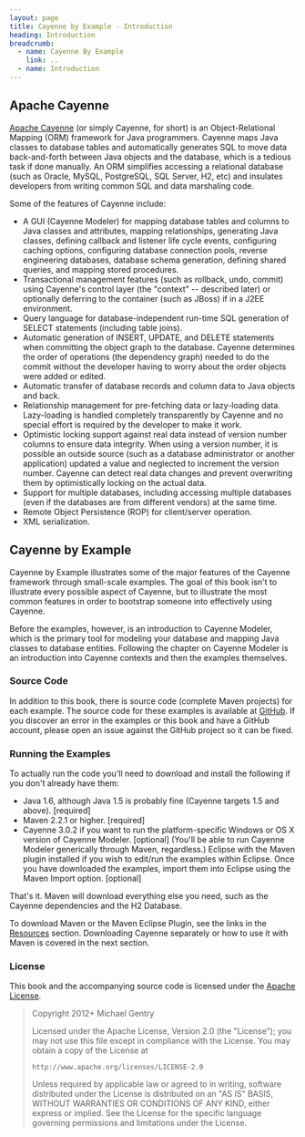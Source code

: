 ```yaml
---
layout: page
title: Cayenne by Example - Introduction
heading: Introduction
breadcrumb:
  - name: Cayenne By Example
    link: ..
  - name: Introduction
---
```

## <a name="cayenne">Apache Cayenne</a>

[Apache Cayenne](http://cayenne.apache.org/) (or simply Cayenne, for short) is an Object-Relational Mapping (ORM) framework for Java programmers.  Cayenne maps Java classes to database tables and automatically generates SQL to move data back-and-forth between Java objects and the database, which is a tedious task if done manually.  An ORM simplifies accessing a relational database (such as Oracle, MySQL, PostgreSQL, SQL Server, H2, etc) and insulates developers from writing common SQL and data marshaling code.

Some of the features of Cayenne include:

* A GUI (Cayenne Modeler) for mapping database tables and columns to Java classes and attributes, mapping relationships, generating Java classes, defining callback and listener life cycle events, configuring caching options, configuring database connection pools, reverse engineering databases, database schema generation, defining shared queries, and mapping stored procedures.
* Transactional management features (such as rollback, undo, commit) using Cayenne's control layer (the "context" -- described later) or optionally deferring to the container (such as JBoss) if in a J2EE environment.
* Query language for database-independent run-time SQL generation of SELECT statements (including table joins).
* Automatic generation of INSERT, UPDATE, and DELETE statements when committing the object graph to the database.  Cayenne determines the order of operations (the dependency graph) needed to do the commit without the developer having to worry about the order objects were added or edited.
* Automatic transfer of database records and column data to Java objects and back.
* Relationship management for pre-fetching data or lazy-loading data.  Lazy-loading is handled completely transparently by Cayenne and no special effort is required by the developer to make it work.
* Optimistic locking support against real data instead of version number columns to ensure data integrity.  When using a version number, it is possible an outside source (such as a database administrator or another application) updated a value and neglected to increment the version number.  Cayenne can detect real data changes and prevent overwriting them by optimistically locking on the actual data.
* Support for multiple databases, including accessing multiple databases (even if the databases are from different vendors) at the same time.
* Remote Object Persistence (ROP) for client/server operation.
* XML serialization.

## <a name="cbe">Cayenne by Example</a>

Cayenne by Example illustrates some of the major features of the Cayenne framework through small-scale examples.  The goal of this book isn't to illustrate every possible aspect of Cayenne, but to illustrate the most common features in order to bootstrap someone into effectively using Cayenne.

Before the examples, however, is an introduction to Cayenne Modeler, which is the primary tool for modeling your database and mapping Java classes to database entities.  Following the chapter on Cayenne Modeler is an introduction into Cayenne contexts and then the examples themselves.

### <a name="source">Source Code</a>

In addition to this book, there is source code (complete Maven projects) for each example.  The source code for these examples is available at [GitHub](https://github.com/mrg/cbe).  If you discover an error in the examples or this book and have a GitHub account, please open an issue against the GitHub project so it can be fixed.

### <a name="running">Running the Examples</a>

To actually run the code you'll need to download and install the following if you don't already have them:

* Java 1.6, although Java 1.5 is probably fine (Cayenne targets 1.5 and above).  [required]
* Maven 2.2.1 or higher.  [required]
* Cayenne 3.0.2 if you want to run the platform-specific Windows or OS X version of Cayenne Modeler.  [optional]  (You'll be able to run Cayenne Modeler generically through Maven, regardless.)
Eclipse with the Maven plugin installed if you wish to edit/run the examples within Eclipse. Once you have downloaded the examples, import them into Eclipse using the Maven Import option.  [optional]

That's it.  Maven will download everything else you need, such as the Cayenne dependencies and the H2 Database.

To download Maven or the Maven Eclipse Plugin, see the links in the [Resources](credits-resources.html) section.   Downloading Cayenne separately or how to use it with Maven is covered in the next section.

### <a name="license">License</a>

This book and the accompanying source code is licensed under the [Apache License](http://www.apache.org/licenses/LICENSE-2.0).

> Copyright 2012+ Michael Gentry
> 
> Licensed under the Apache License, Version 2.0 (the "License");
> you may not use this file except in compliance with the License.
> You may obtain a copy of the License at
> 
>     http://www.apache.org/licenses/LICENSE-2.0
> 
> Unless required by applicable law or agreed to in writing, software
> distributed under the License is distributed on an "AS IS" BASIS,
> WITHOUT WARRANTIES OR CONDITIONS OF ANY KIND, either express or implied.
> See the License for the specific language governing permissions and
> limitations under the License.

